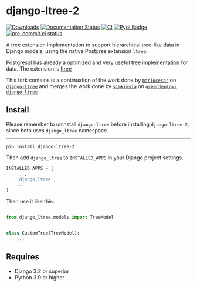 # django-ltree-2

[![Downloads](https://static.pepy.tech/badge/django-ltree-2)](https://pepy.tech/project/django-ltree-2) [![Documentation Status](https://readthedocs.org/projects/django-ltree-2/badge/?version=latest)](https://django-ltree-2.readthedocs.io/en/latest/?badge=latest) [![CI](https://github.com/baseplate-admin/django-ltree-2/actions/workflows/CI.yml/badge.svg)](https://github.com/baseplate-admin/django-ltree-2/actions/workflows/test.yml) [![Pypi Badge](https://img.shields.io/pypi/v/django-ltree-2.svg)](https://pypi.org/project/django-ltree-2/) [![pre-commit.ci status](https://results.pre-commit.ci/badge/github/baseplate-admin/django-ltree-2/master.svg)](https://results.pre-commit.ci/latest/github/baseplate-admin/django-ltree-2/master)

A tree extension implementation to support hierarchical tree-like data in Django models,
using the native Postgres extension `ltree`.

Postgresql has already a optimized and very useful tree implementation for data.
The extension is [ltree](https://www.postgresql.org/docs/9.6/static/ltree.html)

This fork contains is a continuation of the work done by [`mariocesar`](https://github.com/mariocesar/) on [`django-ltree`](https://github.com/mariocesar/django-ltree) and merges the work done by [`simkimsia`](https://github.com/simkimsia) on [`greendeploy-django-ltree`](https://github.com/GreenDeploy-io/greendeploy-django-ltree)

## Install

Please remember to uninstall `django-ltree` before installing `django-ltree-2`, since both uses `django_ltree` namespace.

---

```
pip install django-ltree-2
```

Then add `django_ltree` to `INSTALLED_APPS` in your Django project settings.

```python
INSTALLED_APPS = [
    ...,
    'django_ltree',
    ...
]
```

Then use it like this:

```python

from django_ltree.models import TreeModel


class CustomTree(TreeModel):
    ...

```

## Requires

-   Django 3.2 or superior
-   Python 3.9 or higher
